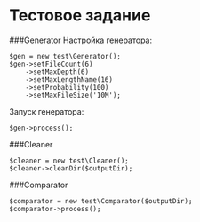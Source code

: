 # Тестовое задание
###Generator
Настройка генератора:
```
$gen = new test\Generator();
$gen->setFileCount(6)
    ->setMaxDepth(6)
    ->setMaxLengthName(16)
    ->setProbability(100)
    ->setMaxFileSize('10M');
```    
Запуск генератора:
```
$gen->process();
```
###Cleaner
```
$cleaner = new test\Cleaner();
$cleaner->cleanDir($outputDir);
```
###Comparator
```
$comparator = new test\Comparator($outputDir);
$comparator->process();
```